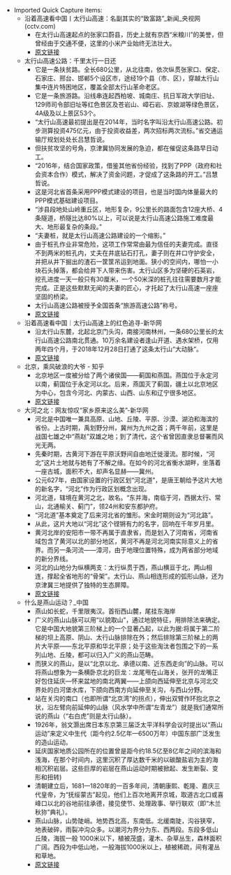 - Imported Quick Capture items:
    - 沿着高速看中国丨太行山高速：名副其实的“致富路”_新闻_央视网(cctv.com)
        - 在太行山高速起点的张家口蔚县，历史上就有京西“米粮川”的美誉，但曾经由于交通不便，这里的小米产业始终无法壮大。
        - [原文链接](http://m.news.cctv.com/2021/05/17/ARTI7mRBBFkN1XYyffrDYiTT210517.shtml)
    - 太行山高速公路：千里太行一日还
        - 它是一条扶贫路。全长680公里，从北往南，依次纵贯张家口、保定、石家庄、邢台、邯郸5个设区市，途经19个县（市、区），穿越太行山集中连片特困地区，覆盖全部太行山革命老区。
        - 它是一条旅游路。沿线串连起西柏坡、城南庄、抗日军政大学旧址、129师司令部旧址等红色景区及苍岩山、嶂石岩、京娘湖等绿色景区，4A级及以上景区53个。
        - “太行山高速最初提出是在2014年，当时名字叫沿太行山高速公路。初步测算投资475亿元，由于投资收益差，两次招标两次流标。”省交通运输厅规划处处长吕慧哲说。
        - 但扶贫攻坚的号角，京津冀协同发展的急迫，都在催促这条路早日动工。
        - “2016年，结合国家政策，借鉴其他省份经验，找到了PPP（政府和社会资本合作）模式，解决了资金问题，才促成了这条路的开工。”吕慧哲说。
        - 这是河北省首条采用PPP模式建设的项目，也是当时国内体量最大的PPP模式基础建设项目。
        - “涉县段地处山岭重丘区，地形复杂，9公里长的路面包含12座大桥、4条隧道，桥隧比达80%以上，可以说是太行山高速公路施工难度最大、地形最复杂的条段。”
        - “夫妻桩，就是太行山高速公路建设的一个缩影。”
        - 由于桩孔作业非常危险，这项工作常常由最为信任的夫妻完成。直径不到两米的桩孔内，丈夫在井底钻石打孔，妻子则在井口守护安全，并把从井下掘出的渣石一筐筐吊运到地面。狭小的空间内，哪怕一小块石头掉落，都会给井下人带来伤害。太行山区多为坚硬的石英岩，挖孔进度一天一般只有30厘米，一个50米深的桩孔往往需要数月才能完成。正是这些默默无闻的夫妻的匠心，才托起了太行山高速一座座坚固的桥梁。
        - 太行山高速公路被授予全国首条“旅游高速公路”称号。
        - [原文链接](http://he.people.com.cn/n2/2020/1019/c192235-34358104.html)
    - 沿着高速看中国｜太行山高速上的红色追寻-新华网
        - 沿太行山东麓，北起北京门头沟，南接河南林州，一条680公里长的太行山高速公路南北贯通。10万余名建设者逢山开道、遇水架桥，仅用两年四个月，于2018年12月28日打通了这条太行山“大动脉”。
        - [原文链接](http://www.xinhuanet.com/politics/2021-04/30/c_1127398559.htm)
    - 北京，乘风破浪的大爷 - 知乎
        - 北京地区一度被分给了两个诸侯国——蓟国和燕国。燕国位于永定河以南，蓟国位于永定河以北。后来，燕国灭了蓟国，疆土以北京地区为中心，包含今河北、内蒙古、山西、山东和辽宁很多地区。
        - [原文链接](https://zhuanlan.zhihu.com/p/150963618)
    - 大河之北：网友惊叹“家乡原来这么美”-新华网
        - 河北是中国唯一兼具高原、山地、丘陵、平原、沙漠、湖泊和海滨的省份。上古时期，禹划野分州，冀州为九州之首；两千年前，这里是战国七雄之中“燕赵”双雄之地；到了清代，这个省曾因直隶总督署而风光无两。
        - 先秦时期，古黄河下游在平原沃野间自由地迁徙漫流。那时候，“河北”这片土地就与她有了不解之缘。在如今的河北省衡水湖畔，坐落着一座古城，面积不大，却声名显赫——冀州。
        - 公元627年，由国家设置的行政区划“河北道”，是唐王朝给予这片大地的新名字，“河北”作为行政区划概念出现。
        - 河北道，辖境在黄河之北，故名。“东并海，南临于河，西据太行、常山，北通榆关、蓟门”，领24州和安东都护府。
        - “河北道”基本奠定了后来河北省的雏形。宋金时期则设为“河北路”。
        - 从此，这片大地以“河北”这个铿锵有力的名字，回响在千年岁月里。
        - 黄河北岸的安阳市一带不再属于直隶省，而是划入了河南省，河南省域包含了黄河以北的部分地区，黄河不再是河北河南实际意义上的省界。而另一条河流——漳河，由于地理位置特殊，成为两省部分地域的新分界线。
        - 河北的山地分为纵横两支：太行纵贯于西，燕山横亘于北，两山相连，撑起全省地形的“骨架”。太行山、燕山相连形成的弧形山脉，还为京津冀三地提供了独特的生态屏障。
        - [原文链接](http://www.xinhuanet.com/politics/2021-03/19/c_1127228678.htm)
    - 什么是燕山运动？_中国
        - 燕山如长蛇，千里限夷汉。首衔西山麓，尾挂东海岸
        - 广义的燕山山脉可以用“以貌取山”，通过地貌特征，用排除法来确定。 它是中国大地貌第三阶梯上的一个显著凸起，以此为据:将属于第二阶梯的坝上高原、阴山、太行山脉排除在外；然后排除第三阶梯上的两片大平原——东北平原和华北平原；处于这些淘汰者包围之下的一系列山地、丘陵，都可以归入广义的燕山范畴。
        - 而狭义的燕山，是以“北京以北、承德以南、近东西走向”的山脉。可以将燕山想象为一条横卧京北的巨龙：龙尾甩在山海关，张开的龙嘴正好包住延庆—怀来盆地的南北两翼——上颌向西延伸至北京与河北交界处的白河堡水库，下颌向西南方向延伸至关沟，与西山分野。
        - 站在关沟的南口（也即所谓“北京湾”的拐点），伸出双臂作环抱北京之状，沿左臂向前延伸的山脉（风水学中所谓“左青龙”）就是我们通常所说的燕山（“右白虎”则是太行山脉）。
        - 1926年，翁文灏出席日本东京第三届泛太平洋科学会议时提出以“燕山运动”来定义中生代（距今约2.5亿年—6500万年）中国东部广泛发生的造山运动。
        - 延庆国家地质公园所在的位置曾是距今约18.5亿至8亿年之间的滨海和浅海，在那个时间内，这里沉积了厚达数千米的以碳酸盐岩为主的海相沉积岩层。这些巨厚的岩层在燕山运动时期被掀起、发生断裂、变形和扭转)
        - 清朝建立后，1681—1820年的一百多年间，清朝康熙、乾隆、嘉庆三代皇帝，为“抚绥蒙古”起见，他们上百次地离开京城，取道古北口或喜峰口以北的谷地前往承德，接见使节、处理政事、举行联欢（即“木兰秋狝”典礼）。
        - 燕山山脉，山势陡峭。地势西北高，东南低。北缓南陡，沟谷狭窄，地表破碎，雨裂冲沟众多。以潮河为界分为东、西两段。东段多低山丘陵，海拔一般 1000米以下，植被茂盛，灌木、杂草丛生，森林面积广阔。西段为中低山地，一般海拔1000米以上，植被稀疏，间有灌丛和草地。
        - [原文链接](https://www.sohu.com/a/334893397_253609)
